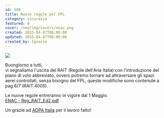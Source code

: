 ```yaml
---
id: 188
title: Nuove regole per FPL
category: sicurezza
featured: 0
cover: /new/img/covers/enac.png
created: 2015-04-07T08:00:00
updated: 2015-04-07T08:00:00
created_by: Ignazio
---
```


<img class="float-start mr-3 mb-4 w-[280px]" src="/new/img/covers/enac.png"/>

Buongiorno a tutti,<br/>
vi segnaliamo l'uscita del RAIT (Regole dell'Aria Italia) con l'introduzione del piano di volo abbreviato, ovvero potremo tornare ad attraversare gli spazi aerei controllati, senza bisogno del FPL, queste modifiche sono contenute a pag 6/7 (RAIT.4005).

Le nuove regole entreranno in vigore dal 1 Maggio.<br/>
<a href="https://www.enac.gov.it/repository/ContentManagement/information/P743038137/Reg_RAIT_Ed2.pdf" target="_blank">ENAC - Reg_RAIT_Ed2.pdf</a>

Un grazie ad <a href="http://www.aopa.it/">AOPA Italia</a> per il lavoro fatto!
